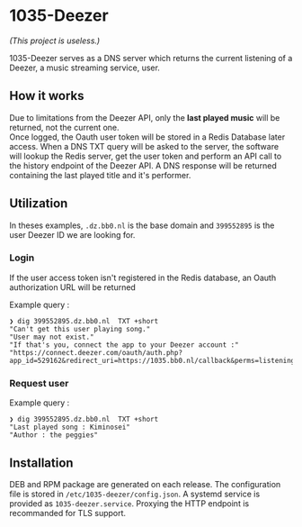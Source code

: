 
#  1035-Deezer
  
_(This project is useless.)_

1035-Deezer serves as a DNS server which returns the current listening of a Deezer, a music streaming service, user.


## How it works 
Due to limitations from the Deezer API, only the **last played music** will be returned, not the current one.  
Once logged, the Oauth user token will be stored in a Redis Database later access.
When a DNS TXT query will be asked to the server, the software will lookup the Redis server, get the user token and perform an API call to the history endpoint of the Deezer API. 
A DNS response will be returned containing the last played title and it's performer.  

##  Utilization
In theses examples, ``.dz.bb0.nl`` is the base domain and ``399552895`` is the user Deezer ID we are looking for. 

### Login
If the user access token isn't registered in the Redis database, an Oauth authorization URL will be returned 

Example query : 
```
❯ dig 399552895.dz.bb0.nl  TXT +short
"Can't get this user playing song."
"User may not exist."
"If that's you, connect the app to your Deezer account :"
"https://connect.deezer.com/oauth/auth.php?app_id=529162&redirect_uri=https://1035.bb0.nl/callback&perms=listening_history,offline_access"
```

### Request user 
Example query : 
```
❯ dig 399552895.dz.bb0.nl  TXT +short
"Last played song : Kiminosei"
"Author : the peggies"
```
## Installation 
DEB and RPM package are generated on each release. 
The configuration file is stored in ``/etc/1035-deezer/config.json``. 
A systemd service is provided as ``1035-deezer.service``. 
Proxying the HTTP endpoint is recommanded for TLS support. 
